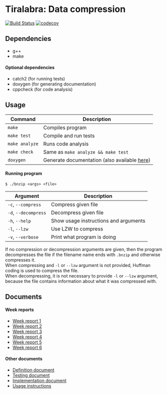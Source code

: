 # Tiralabra: Data compression
[![Build Status](https://app.travis-ci.com/bntti/tiralabra.svg?branch=main)](https://app.travis-ci.com/bntti/tiralabra)
[![codecov](https://codecov.io/gh/bntti/tiralabra/branch/main/graph/badge.svg?token=UUM7HC26G1)](https://codecov.io/gh/bntti/tiralabra)

## Dependencies
 - g++
 - make
#### Optional dependencies
 - catch2 (for running tests)
 - doxygen (for generating documentation)
 - cppcheck (for code analysis)

## Usage
| Command        | Description                                                                       |
| -------------- | --------------------------------------------------------------------------------- |
| `make`         | Compiles program                                                                  |
| `make test`    | Compile and run tests                                                             |
| `make analyze` | Runs code analysis                                                                |
| `make check`   | Same as `make analyze && make test`                                               |
| `doxygen`      | Generate documentation (also available [here](https://bntti.github.io/tiralabra)) |

#### Running program
```
$ ./bnzip <args> <file>
```
| Argument             | Description                           |
| -------------------- | ------------------------------------- |
| `-c`, `--compress`   | Compress given file                   |
| `-d`, `--decompress` | Decompress given file                 |
| `-h`, `--help`       | Show usage instructions and arguments |
| `-l`, `--lzw`        | Use LZW to compress                   |
| `-v`, `--verbose`    | Print what program is doing           |

If no compression or decompression arguments are given, then the program decompresses the file if the filename name ends with `.bnzip` and otherwise compresses it.  
When compressing and `-l` or `--lzw` argument is not provided, Huffman coding is used to compress the file.  
When decompressing, it is not necessary to provide `-l` or `--lzw` argument, because the file contains information about what it was compressed with.

## Documents
#### Week reports
- [Week report 1](./documentation/week-report-1.md)
- [Week report 2](./documentation/week-report-2.md)
- [Week report 3](./documentation/week-report-3.md)
- [Week report 4](./documentation/week-report-4.md)
- [Week report 5](./documentation/week-report-5.md)
- [Week report 6](./documentation/week-report-6.md)

#### Other documents
- [Definition document](./documentation/definition-document.md)
- [Testing document](./documentation/testing-document.md)
- [Implementation document](./documentation/Implementation-document.md)
- [Usage instructions](./documentation/usage-instructions.md)
